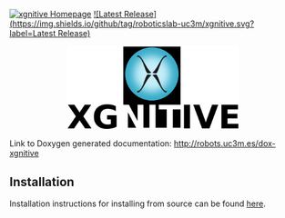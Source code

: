 [![xgnitive Homepage](https://img.shields.io/badge/xgnitive--orange.svg)](http://robots.uc3m.es/dox-xgnitive) [![Latest Release](https://img.shields.io/github/tag/roboticslab-uc3m/xgnitive.svg?label=Latest Release)](https://github.com/roboticslab-uc3m/xgnitive/tags)

<p align="center">
  <img src="doc/fig/xgnitive-400px_v2.png" alt="XGNITIVE logo" width="300"/>
</p>

Link to Doxygen generated documentation: http://robots.uc3m.es/dox-xgnitive

## Installation

Installation instructions for installing from source can be found [here](https://github.com/roboticslab-uc3m/xgnitive/blob/develop/doc/xgnitive_install_ubuntu_14_04.md).
